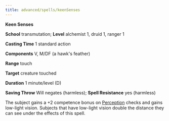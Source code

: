 ```yaml
---
title: advanced/spells/keenSenses
---
```

 **Keen Senses**

**School** transmutation; **Level** alchemist 1, druid 1, ranger 1

**Casting Time** 1 standard action

**Components** V, M/DF (a hawk's feather)

**Range** touch

**Target** creature touched

**Duration** 1 minute/level (D)

**Saving Throw** Will negates (harmless); **Spell Resistance** yes (harmless)

The subject gains a +2 competence bonus on [Perception](../../skills/perception.md#_perception) checks and gains low-light vision. Subjects that have low-light vision double the distance they can see under the effects of this spell.

